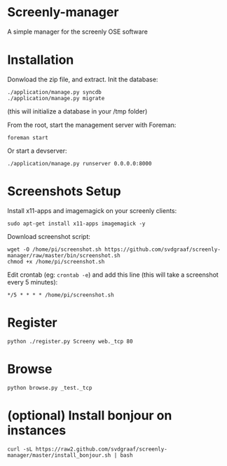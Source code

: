 Screenly-manager
=======

A simple manager for the screenly OSE software

Installation
============
Donwload the zip file, and extract. Init the database:

	./application/manage.py syncdb
	./application/manage.py migrate

(this will initialize a database in your /tmp folder) 

From the root, start the management server with Foreman:
	
	foreman start

Or start a devserver:

	./application/manage.py runserver 0.0.0.0:8000

Screenshots Setup
=================
Install x11-apps and imagemagick on your screenly clients:

    sudo apt-get install x11-apps imagemagick -y

Download screenshot script:

    wget -O /home/pi/screenshot.sh https://github.com/svdgraaf/screenly-manager/raw/master/bin/screenshot.sh
    chmod +x /home/pi/screenshot.sh

Edit crontab (eg: ``crontab -e``) and add this line (this will take a screenshot every 5 minutes):

    */5 * * * * /home/pi/screenshot.sh


Register
========

    python ./register.py Screeny web._tcp 80

Browse
======

    python browse.py _test._tcp

(optional) Install bonjour on instances
======

    curl -sL https://raw2.github.com/svdgraaf/screenly-manager/master/install_bonjour.sh | bash